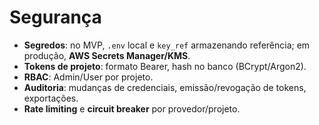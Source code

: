 # Segurança

- **Segredos**: no MVP, `.env` local e `key_ref` armazenando referência; em produção, **AWS Secrets Manager/KMS**.
- **Tokens de projeto**: formato Bearer, hash no banco (BCrypt/Argon2).
- **RBAC**: Admin/User por projeto.
- **Auditoria**: mudanças de credenciais, emissão/revogação de tokens, exportações.
- **Rate limiting** e **circuit breaker** por provedor/projeto.

